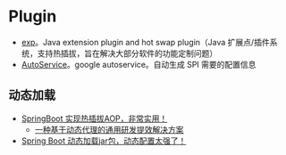 # Plugin

* [exp](https://github.com/stateIs0/exp)。Java extension plugin and hot swap plugin（Java 扩展点/插件系统，支持热插拔，旨在解决大部分软件的功能定制问题）
* [AutoService]([auto](https://github.com/google/auto))。google autoservice。自动生成 SPI 需要的配置信息

## 动态加载

* [SpringBoot 实现热插拔AOP，非常实用！](https://mp.weixin.qq.com/s?__biz=MzI4Njc5NjM1NQ==&mid=2247550674&idx=2&sn=567297f2db09222e4ba80e865caaca98&chksm=ebd539fedca2b0e8704dbeb4437fcf8405509286ca1d9767f07abbe1aa1f0ccc2cc12b7adfee&mpshare=1&scene=1&srcid=0207jtJpmjOgsrcAIy0oPP7L&sharer_shareinfo=1739885ada50806096a3c720287ef49c&sharer_shareinfo_first=387c6d831788074f7109cba0c66a6f50&version=4.1.10.99312&platform=mac#rd)
  * [一种基于动态代理的通用研发提效解决方案](https://mp.weixin.qq.com/s?__biz=MzIzOTU0NTQ0MA==&mid=2247535205&idx=1&sn=2245bef586416bdba23eaf533bec3448&chksm=e92a776ade5dfe7c6ca615eaed11c7dd993372ecf0ae277f66758c0ae4fc566beb89ffa488e2&mpshare=1&scene=1&srcid=0208QQxFsRFi2HQ9T9LIdTWd&sharer_shareinfo=efe01c2823c34ce3b4549f81bf4f59ed&sharer_shareinfo_first=efe01c2823c34ce3b4549f81bf4f59ed&version=4.1.10.99312&platform=mac#rd)
* [Spring Boot 动态加载jar包，动态配置太强了！](https://mp.weixin.qq.com/s?__biz=MzU3MDAzNDg1MA==&mid=2247531757&idx=1&sn=45dea52054176844243598ff05e5d21f&chksm=fcf7a320cb802a36ef6390265956cdffc05a2751c2a35b21d56e9b8ac3d8c40e3c2483ff54c2&mpshare=1&scene=1&srcid=0207f5Vlav27DSdXecZPBzOM&sharer_shareinfo=204ede66379ee3b7a2afe2f39a5d9452&sharer_shareinfo_first=bb2a8f5a5b1c83e95246fe6762fb9874&version=4.1.10.99312&platform=mac#rd)

